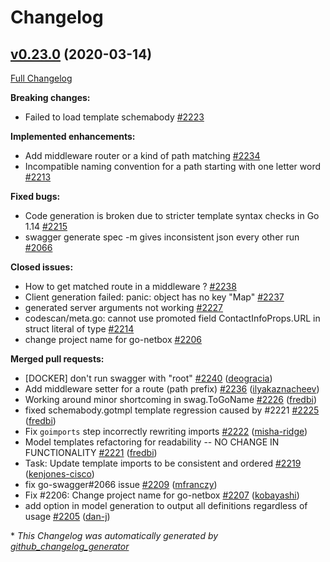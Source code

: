 # Changelog

## [v0.23.0](https://github.com/M15t/go-swagger/tree/v0.23.0) (2020-03-14)

[Full Changelog](https://github.com/M15t/go-swagger/compare/v0.22.0...v0.23.0)

**Breaking changes:**

- Failed to load template schemabody [\#2223](https://github.com/M15t/go-swagger/issues/2223)

**Implemented enhancements:**

- Add middleware router or a kind of path matching [\#2234](https://github.com/M15t/go-swagger/issues/2234)
- Incompatible naming convention for a path starting with one letter word [\#2213](https://github.com/M15t/go-swagger/issues/2213)

**Fixed bugs:**

- Code generation is broken due to stricter template syntax checks in Go 1.14 [\#2215](https://github.com/M15t/go-swagger/issues/2215)
- swagger generate spec -m gives inconsistent json every other run [\#2066](https://github.com/M15t/go-swagger/issues/2066)

**Closed issues:**

- How to get matched route in a middleware ? [\#2238](https://github.com/M15t/go-swagger/issues/2238)
- Client generation failed: panic: object has no key "Map" [\#2237](https://github.com/M15t/go-swagger/issues/2237)
- generated server arguments not working [\#2227](https://github.com/M15t/go-swagger/issues/2227)
- codescan/meta.go: cannot use promoted field ContactInfoProps.URL in struct literal of type [\#2214](https://github.com/M15t/go-swagger/issues/2214)
- change project name for go-netbox [\#2206](https://github.com/M15t/go-swagger/issues/2206)

**Merged pull requests:**

- \[DOCKER\] don't run swagger with "root" [\#2240](https://github.com/M15t/go-swagger/pull/2240) ([deogracia](https://github.com/deogracia))
- Add middleware setter for a route \(path prefix\) [\#2236](https://github.com/M15t/go-swagger/pull/2236) ([ilyakaznacheev](https://github.com/ilyakaznacheev))
- Working around minor shortcoming in swag.ToGoName [\#2226](https://github.com/M15t/go-swagger/pull/2226) ([fredbi](https://github.com/fredbi))
- fixed schemabody.gotmpl template regression caused by \#2221 [\#2225](https://github.com/M15t/go-swagger/pull/2225) ([fredbi](https://github.com/fredbi))
- Fix `goimports` step incorrectly rewriting imports [\#2222](https://github.com/M15t/go-swagger/pull/2222) ([misha-ridge](https://github.com/misha-ridge))
- Model templates refactoring for readability -- NO CHANGE IN FUNCTIONALITY [\#2221](https://github.com/M15t/go-swagger/pull/2221) ([fredbi](https://github.com/fredbi))
- Task: Update template imports to be consistent and ordered [\#2219](https://github.com/M15t/go-swagger/pull/2219) ([kenjones-cisco](https://github.com/kenjones-cisco))
- fix go-swagger\#2066 issue [\#2209](https://github.com/M15t/go-swagger/pull/2209) ([mfranczy](https://github.com/mfranczy))
- Fix \#2206: Change project name for go-netbox [\#2207](https://github.com/M15t/go-swagger/pull/2207) ([kobayashi](https://github.com/kobayashi))
- add option in model generation to output all definitions regardless of usage [\#2205](https://github.com/M15t/go-swagger/pull/2205) ([dan-j](https://github.com/dan-j))

\* _This Changelog was automatically generated by [github_changelog_generator](https://github.com/github-changelog-generator/github-changelog-generator)_
